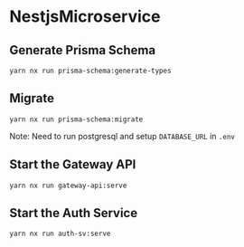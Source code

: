 # NestjsMicroservice


## Generate Prisma Schema
```yarn nx run prisma-schema:generate-types ```

## Migrate 
```yarn nx run prisma-schema:migrate ```

Note: Need to run postgresql and setup `DATABASE_URL` in `.env`

## Start the Gateway API

```yarn nx run gateway-api:serve ```


## Start the Auth Service

```yarn nx run auth-sv:serve ```

